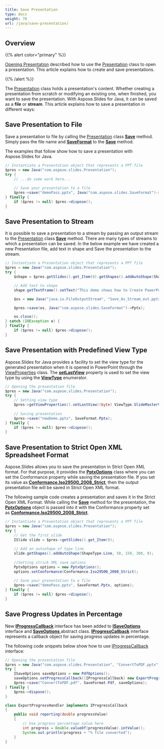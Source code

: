 ```yaml
---
title: Save Presentation
type: docs
weight: 70
url: /java/save-presentation/
---
```


## **Overview**
{{% alert color="primary" %}} 

[Opening Presentation](/slides/java/opening-a-presentation/) described how to use the [Presentation](https://apireference.aspose.com/slides/java/com.aspose.slides/Presentation) class to open a presentation. This article explains how to create and save presentations.

{{% /alert %}} 

The [Presentation](https://apireference.aspose.com/slides/java/com.aspose.slides/Presentation) class holds a presentation's content. Whether creating a presentation from scratch or modifying an existing one, when finished, you want to save the presentation. With Aspose.Slides for Java, it can be saved as a **file** or **stream**. This article explains how to save a presentation in different ways:

## **Save Presentation to File**
Save a presentation to file by calling the [Presentation](https://apireference.aspose.com/slides/java/com.aspose.slides/Presentation) class [**Save**](https://apireference.aspose.com/slides/java/com.aspose.slides/Presentation#save-java.lang.String-int-) method. Simply pass the file name and [**SaveFormat**](https://apireference.aspose.com/slides/java/com.aspose.slides/SaveFormat) to the [**Save**](https://apireference.aspose.com/slides/java/com.aspose.slides/Presentation#save-java.lang.String-int-) method.

The examples that follow show how to save a presentation with Aspose.Slides for Java.

```java
// Instantiate a Presentation object that represents a PPT file
$pres = new Java("com.aspose.slides.Presentation");
try {
    // ...do some work here...
    
    // Save your presentation to a file
    $pres->save("demoPass.pptx", Java("com.aspose.slides.SaveFormat")->Pptx);
} finally {
    if ($pres != null) $pres->dispose();
}
```

## **Save Presentation to Stream**
It is possible to save a presentation to a stream by passing an output stream to the [Presentation](https://apireference.aspose.com/slides/java/com.aspose.slides/Presentation) class [**Save**](https://apireference.aspose.com/slides/java/com.aspose.slides/Presentation#save-java.io.OutputStream-int-) method. There are many types of streams to which a presentation can be saved. In the below example we have created a new Presentation file, add text in shape and Save the presentation to the stream.

```java
// Instantiate a Presentation object that represents a PPT file
$pres = new Java("com.aspose.slides.Presentation");
try {
    $shape = $pres.getSlides().get_Item(0).getShapes().addAutoShape(ShapeType.Rectangle, 200, 200, 200, 200);

    // Add text to shape
    shape.getTextFrame().setText("This demo shows how to Create PowerPoint file and save it to Stream.");

    $os = new Java("java.io.FileOutputStream", "Save_As_Stream_out.pptx");

    $pres->save(os, Java("com.aspose.slides.SaveFormat")->Pptx);

    os.close();
} catch (IOException e) {
} finally {
    if ($pres != null) $pres->dispose();
}
```

## **Save Presentation with Predefined View Type**
Aspose.Slides for Java provides a facility to set the view type for the generated presentation when it is opened in PowerPoint through the [ViewProperties](https://apireference.aspose.com/slides/java/com.aspose.slides/ViewProperties) class. The [**setLastView**](https://apireference.aspose.com/slides/java/com.aspose.slides/ViewProperties#setLastView-int-) property is used to set the view type by using the [**ViewType**](https://apireference.aspose.com/slides/java/com.aspose.slides/ViewType) enumerator.

```java
// Opening the presentation file
$pres = new Java("com.aspose.slides.Presentation");
try {
    // Setting view type
    $pres->getViewProperties().setLastView((byte) ViewType.SlideMasterView);
    
    // Saving presentation
    $pres->save("newDemo.pptx", SaveFormat.Pptx);
} finally {
    if ($pres != null) $pres->dispose();
}
```

## **Save Presentation to Strict Open XML Spreadsheet Format**
Aspose.Slides allows you to save the presentation in Strict Open XML format. For that purpose, it provides the [**PptxOptions**](https://apireference.aspose.com/slides/java/com.aspose.slides/pptxoptions) class where you can set the Conformance property while saving the presentation file. If you set its value as [**Conformance.Iso29500_2008_Strict**](https://apireference.aspose.com/slides/java/com.aspose.slides/Conformance#Iso29500_2008_Strict), then the output presentation file will be saved in Strict Open XML format.

The following sample code creates a presentation and saves it in the Strict Open XML Format. While calling the [**Save**](https://apireference.aspose.com/slides/java/com.aspose.slides/Presentation#save-java.lang.String-int-com.aspose.slides.ISaveOptions-) method for the presentation, the [**PptxOptions**](https://apireference.aspose.com/slides/java/com.aspose.slides/pptxoptions) object is passed into it with the Conformance property set as [**Conformance.Iso29500_2008_Strict**](https://apireference.aspose.com/slides/java/com.aspose.slides/Conformance#Iso29500_2008_Strict).

```java
// Instantiate a Presentation object that represents a PPT file
$pres = new Java("com.aspose.slides.Presentation");
try {
    // Get the first slide
    ISlide slide = $pres->getSlides().get_Item(0);
    
    // Add an autoshape of type line
    slide.getShapes().addAutoShape(ShapeType.Line, 50, 150, 300, 0);
    
    //Setting strick XML save options
    PptxOptions options = new PptxOptions();
    options.setConformance(Conformance.Iso29500_2008_Strict);
    
    // Save your presentation to a file
    $pres->save("demoPass.pptx", SaveFormat.Pptx, options);
} finally {
    if ($pres != null) $pres->dispose();
}

```

## **Save Progress Updates in Percentage**
New [**IProgressCallback**](https://apireference.aspose.com/slides/java/com.aspose.slides/IProgressCallback) interface has been added to [**ISaveOptions**](https://apireference.aspose.com/slides/java/com.aspose.slides/ISaveOptions) interface and [**SaveOptions** ](https://apireference.aspose.com/slides/java/com.aspose.slides/SaveOptions)abstract class. [**IProgressCallback**](https://apireference.aspose.com/slides/java/com.aspose.slides/IProgressCallback) interface represents a callback object for saving progress updates in percentage.  

The following code snippets below show how to use [IProgressCallback](https://apireference.aspose.com/slides/java/com.aspose.slides/IProgressCallback) interface:

```java
// Opening the presentation file
$pres = new Java("com.aspose.slides.Presentation", "ConvertToPDF.pptx");
try {
    ISaveOptions saveOptions = new PdfOptions();
    saveOptions.setProgressCallback((IProgressCallback) new ExportProgressHandler());
    $pres->save("ConvertToPDF.pdf", SaveFormat.Pdf, saveOptions);
} finally {
    $pres->dispose();
}
```
```java
class ExportProgressHandler implements IProgressCallback 
{
    public void reporting(double progressValue) 
	{
        // Use progress percentage value here
        int progress = Double.valueOf(progressValue).intValue();
        System.out.println(progress + "% file converted");
    }
}
```

